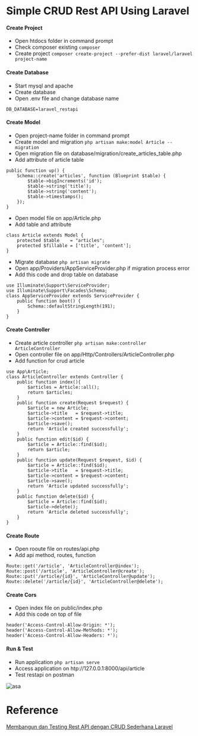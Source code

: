 # Simple CRUD Rest API Using Laravel
#### Create Project
- Open htdocs folder in command prompt
- Check composer existing `composer`
- Create project `composer create-project --prefer-dist laravel/laravel project-name`
#### Create Database
- Start mysql and apache
- Create database
- Open .env file and change database name
```
DB_DATABASE=laravel_restapi
```
#### Create Model
- Open project-name folder in command prompt
- Create model and migration `php artisan make:model Article --migration`
- Open migration file on database/migration/create_articles_table.php
- Add attribute of article table
```
public function up() {
    Schema::create('articles', function (Blueprint $table) {
        $table->bigIncrements('id');
        $table->string('title');
        $table->string('content');
        $table->timestamps();
    });
}
```
- Open model file on app/Article.php
- Add table and attribute
```
class Article extends Model {
    protected $table    = "articles";
    protected $fillable = ['title', 'content'];
}
```
- Migrate database `php artisan migrate`
- Open app/Providers/AppServiceProvider.php if migration process error
- Add this code and drop table on database
```
use Illuminate\Support\ServiceProvider;
use Illuminate\Support\Facades\Schema;
class AppServiceProvider extends ServiceProvider {
    public function boot() {
        Schema::defaultStringLength(191);
    }
}
```
#### Create Controller
- Create article controller `php artisan make:controller ArticleController`
- Open controller file on app/Http/Controllers/ArticleController.php
- Add function for crud article
```
use App\Article;
class ArticleController extends Controller {
    public function index(){
        $articles = Article::all();
        return $articles;
    }
    public function create(Request $request) {
        $article = new Article;
        $article->title   = $request->title;
        $article->content = $request->content;
        $article->save();
        return 'Article created successfully';
    }
    public function edit($id) {
        $article = Article::find($id);
        return $article;
    }
    public function update(Request $request, $id) {
        $article = Article::find($id);
        $article->title   = $request->title;
        $article->content = $request->content;
        $article->save();
        return 'Article updated successfully';
    }
    public function delete($id) {
        $article = Article::find($id);
        $article->delete();
        return 'Article deleted successfully';
    }
}
```
#### Create Route
- Open rooute file on routes/api.php
- Add api method, routes, function
```
Route::get('/article', 'ArticleController@index');
Route::post('/article', 'ArticleController@create');
Route::put('/article/{id}', 'ArticleController@update');
Route::delete('/article/{id}', 'ArticleController@delete');
```
#### Create Cors
- Open index file on public/index.php
- Add this code on top of file
```
header('Access-Control-Allow-Origin: *');
header('Access-Control-Allow-Methods: *');
header('Access-Control-Allow-Headers: *');
```
#### Run & Test
- Run application `php artisan serve`
- Access application on htp://127.0.0.1:8000/api/article
- Test restapi on postman

![asa](https://user-images.githubusercontent.com/55520351/132526279-f710dabc-c9a6-45aa-b7e5-5e028c91af61.png)

# Reference
[Membangun dan Testing Rest API dengan CRUD Sederhana Laravel](https://medium.com/@tedoharischandra29/membangun-dan-testing-rest-api-dengan-crud-sederhana-laravel-687a7d96ab3b)
